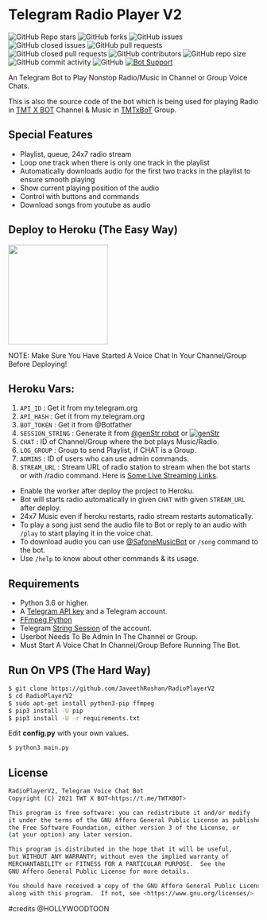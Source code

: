 # Telegram Radio Player V2
![GitHub Repo stars](https://img.shields.io/github/stars/JaveethRoshan/RadioPlayerV2?color=blue&style=flat)
![GitHub forks](https://img.shields.io/github/forks/JaveethRoshan/RadioPlayerV2?color=green&style=flat)
![GitHub issues](https://img.shields.io/github/issues/JaveethRoshan/RadioPlayerV2)
![GitHub closed issues](https://img.shields.io/github/issues-closed/JaveethRoshan/RadioPlayerV2)
![GitHub pull requests](https://img.shields.io/github/issues-pr/JaveethRoshan/RadioPlayerV2)
![GitHub closed pull requests](https://img.shields.io/github/issues-pr-closed/JaveethRoshan/RadioPlayerV2)
![GitHub contributors](https://img.shields.io/github/contributors/JaveethRoshan/RadioPlayerV2?style=flat)
![GitHub repo size](https://img.shields.io/github/repo-size/JaveethRoshan/RadioPlayerV2?color=red)
![GitHub commit activity](https://img.shields.io/github/commit-activity/m/JaveethRoshan/RadioPlayerV2)
![GitHub](https://img.shields.io/github/license/JaveethRosham/RadioPlayerV2)
[![Bot Support](https://img.shields.io/badge/Radio%20Player%20V2-support%20group-blue)](https://t.me/TWTXBOT)


An Telegram Bot to Play Nonstop Radio/Music in Channel or Group Voice Chats.

This is also the source code of the bot which is being used for playing
Radio in [TMT X BOT](https://t.me/TWTXBOT) Channel & Music in [TMTxBoT](https://t.me/TWTXBOT) Group.

## Special Features

- Playlist, queue, 24x7 radio stream
- Loop one track when there is only one track in the playlist
- Automatically downloads audio for the first two tracks in the playlist to ensure smooth playing
- Show current playing position of the audio
- Control with buttons and commands
- Download songs from youtube as audio

## Deploy to Heroku (The Easy Way)

<p><a href="https://heroku.com/deploy?template=https://github.com/JaveethRoshan/RadioPlayerV2"> <img src="https://img.shields.io/badge/Deploy%20To%20Heroku-blueviolet?style=for-the-badge&logo=heroku" width="200""/></a></p>
NOTE: Make Sure You Have Started A Voice Chat In Your Channel/Group Before Deploying!

## Heroku Vars:
1. `API_ID` : Get it from my.telegram.org
2. `API_HASH` : Get it from my.telegram.org
3. `BOT_TOKEN` : Get it from @Botfather
4. `SESSION_STRING` : Generate it from [@genStr robot](http://t.me/genStr_robot) or [![genStr](https://img.shields.io/badge/repl.it-genStr-yellowgreen)](https://repl.it/@TWTXBOT/genStr)
5. `CHAT` : ID of Channel/Group where the bot plays Music/Radio.
6. `LOG_GROUP` : Group to send Playlist, if CHAT is a Group.
7. `ADMINS` : ID of users who can use admin commands.
8. `STREAM_URL` : Stream URL of radio station to stream when the bot starts or with /radio command. Here is [Some Live Streaming Links](https://telegra.ph/Live-Radio-Stream-Links-05-17).

- Enable the worker after deploy the project to Heroku.
- Bot will starts radio automatically in given `CHAT` with given `STREAM_URL` after deploy. 
- 24x7 Music even if heroku restarts, radio stream restarts automatically.  
- To play a song just send the audio file to Bot or reply to an audio with `/play` to start playing it in the voice chat.
- To download audio you can use [@SafoneMusicBot](http://t.me/SafoneMusicBot) or `/song` command to the bot.
- Use `/help` to know about other commands & its usage.

## Requirements

- Python 3.6 or higher.
- A
  [Telegram API key](https://docs.pyrogram.org/intro/quickstart#enjoy-the-api)
  and a Telegram account.
- [FFmpeg Python](https://www.ffmpeg.org/)
- Telegram [String Session](http://t.me/genStr_robot) of the account.
- Userbot Needs To Be Admin In The Channel or Group.
- Must Start A Voice Chat In Channel/Group Before Running The Bot.

## Run On VPS (The Hard Way)

```sh
$ git clone https://github.com/JaveethRoshan/RadioPlayerV2
$ cd RadioPlayerV2
$ sudo apt-get install python3-pip ffmpeg
$ pip3 install -U pip
$ pip3 install -U -r requirements.txt
```
Edit **config.py** with your own values.

```sh
$ python3 main.py
```

## License
```sh
RadioPlayerV2, Telegram Voice Chat Bot
Copyright (C) 2021 TWT X BOT<https://t.me/TWTXBOT>

This program is free software: you can redistribute it and/or modify
it under the terms of the GNU Affero General Public License as published by
the Free Software Foundation, either version 3 of the License, or
(at your option) any later version.

This program is distributed in the hope that it will be useful,
but WITHOUT ANY WARRANTY; without even the implied warranty of
MERCHANTABILITY or FITNESS FOR A PARTICULAR PURPOSE.  See the
GNU Affero General Public License for more details.

You should have received a copy of the GNU Affero General Public License
along with this program.  If not, see <https://www.gnu.org/licenses/>
```
#credits
@HOLLYWOODTOON
